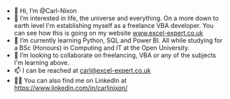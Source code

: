 - 👋 Hi, I’m @Carl-Nixon
- 👀 I’m interested in life, the universe and everything. On a more down to earth level I'm establishing myself as a freelance VBA developer. You can see how this is going on my website www.excel-expert.co.uk
- 🌱 I’m currently learning Python, SQL and Power BI. All while studying for a BSc (Honours) in Computing and IT at the Open University.
- 💞️ I’m looking to collaborate on freelancing, VBA or any of the subjects I'm learning above.
- 📫 I can be reached at carl@excel-expert.co.uk
- 🧑‍💼 You can also find me on LinkedIn at https://www.linkedin.com/in/carljnixon/

<!---
Carl-Nixon/Carl-Nixon is a ✨ special ✨ repository because its `README.md` (this file) appears on your GitHub profile.
You can click the Preview link to take a look at your changes.
--->
